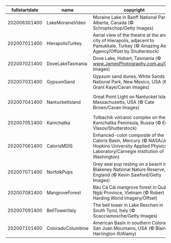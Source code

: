 |fullstartdate|name|copyright|title|image|
|--|--|--|--|--|
202006301400|LakeMoraineVideo|Moraine Lake in Banff National Park, Alberta, Canada (© Schroptschop/Getty Images)|Celebrating Canada Day|![](/en-AU/2020/07/202006301400LakeMoraineVideo.jpg)|
202007011400|HierapolisTurkey|Aerial view of the theatre at the ancient city of Hierapolis, adjacent to Pamukkale, Turkey (© Amazing Aerial Agency/Offset by Shutterstock)|Take in a historic show|![](/en-AU/2020/07/202007011400HierapolisTurkey.jpg)|
202007021400|DoveLakeTasmania|Dove Lake, Hobart, Tasmania (© www.JamesPhotography.com.au/Getty Images)|Tasmania’s loveliest lake|![](/en-AU/2020/07/202007021400DoveLakeTasmania.jpg)|
202007031400|GypsumSand|Gypsum sand dunes, White Sands National Park, New Mexico, USA (© Grant Kaye/Cavan Images)|Sands of time|![](/en-AU/2020/07/202007031400GypsumSand.jpg)|
202007041400|NantucketIsland|Great Point Light on Nantucket Island, Massachusetts, USA (© Cate Brown/Cavan Images)|There once was a lighthouse from...|![](/en-AU/2020/07/202007041400NantucketIsland.jpg)|
202007051400|Kamchatka|Tolbachik volcanic complex on the Kamchatka Peninsula, Russia (© Egor Vlasov/Shutterstock)|Welcome to the Ring of Fire|![](/en-AU/2020/07/202007051400Kamchatka.jpg)|
202007061400|CalorisMDIS|Enhanced-color composite of the Caloris Basin, Mercury (© NASA/Johns Hopkins University Applied Physics Laboratory/Carnegie Institution of Washington)|Mercury in retrograde|![](/en-AU/2020/07/202007061400CalorisMDIS.jpg)|
202007071400|NorfolkPups|Grey seal pup resting on a beach in Blakeney National Nature Reserve, England (© Kevin Sawford/Getty Images)|It's only Wednesday|![](/en-AU/2020/07/202007071400NorfolkPups.jpg)|
202007081400|MangroveForest|Bàu Cá Cái mangrove forest in Quảng Ngãi Province, Vietnam (© Robert Harding World Imagery/Offset)|How Quảng Ngãi got its grove back|![](/en-AU/2020/07/202007081400MangroveForest.jpg)|
202007091400|BellTowerItaly|The bell tower in Lake Reschen in South Tyrol, Italy (© Scacciamosche/Getty Images)|Italy’s submerged village|![](/en-AU/2020/07/202007091400BellTowerItaly.jpg)|
202007101400|ColoradoColumbine|American Basin in southern Colorado's San Juan Mountains, USA (© Blaine Harrington III/Alamy)|High alpine colour in Colorado|![](/en-AU/2020/07/202007101400ColoradoColumbine.jpg)|
